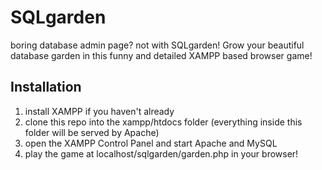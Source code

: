 # SQLgarden

boring database admin page? not with SQLgarden! Grow your beautiful database garden in this funny and detailed XAMPP based browser game!

## Installation

1. install XAMPP if you haven't already
2. clone this repo into the xampp/htdocs folder (everything inside this folder will be served by Apache)
3. open the XAMPP Control Panel and start Apache and MySQL
4. play the game at localhost/sqlgarden/garden.php in your browser!
